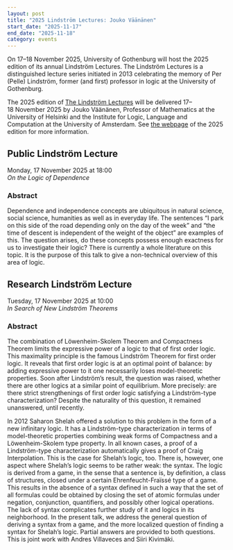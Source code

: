 ```yaml
---
layout: post
title: "2025 Lindström Lectures: Jouko Väänänen"
start_date: "2025-11-17"
end_date: "2025-11-18"
category: events
---
```

On 17–18 November 2025, University of Gothenburg will host the 2025 edition of
its annual Lindström Lectures. The Lindström Lectures is a distinguished lecture
series initiated in 2013 celebrating the memory of Per (Pelle) Lindström, former
(and first) professor in logic at the University of Gothenburg.

The 2025 edition of
[The Lindström Lectures](https://logic-gu.se/lindstrom-lectures/)
will be delivered 17–18 November 2025 by Jouko Väänänen, Professor of
Mathematics at the University of Helsinki and the Institute for Logic, Language
and Computation at the University of Amsterdam. See
[the webpage](https://logic-gu.se/lindstrom-lectures/the-lindstrom-lectures-2025/)
of the 2025 edition for more information.

## Public Lindström Lecture
Monday, 17 November 2025 at 18:00  
*On the Logic of Dependence*

### Abstract
Dependence and independence concepts are ubiquitous in natural science, social
science, humanities as well as in everyday life. The sentences “I park on this
side of the road depending only on the day of the week” and “the time of descent
is independent of the weight of the object” are examples of this. The question
arises, do these concepts possess enough exactness for us to investigate their
logic? There is currently a whole literature on this topic. It is the purpose of
this talk to give a non-technical overview of this area of logic.



## Research Lindström Lecture
Tuesday, 17 November 2025 at 10:00  
*In Search of New Lindström Theorems*  

### Abstract

The combination of Löwenheim-Skolem Theorem and Compactness Theorem limits the
expressive power of a logic to that of first order logic. This maximality
principle is the famous Lindström Theorem for first order logic. It reveals that
first order logic is at an optimal point of balance: by adding expressive power
to it one necessarily loses model-theoretic properties. Soon after Lindström’s
result, the question was raised, whether there are other logics at a similar
point of equilibrium. More precisely: are there strict strengthenings of first
order logic satisfying a Lindström-type characterization? Despite the naturality
of this question, it remained unanswered, until recently.

In 2012 Saharon Shelah offered a solution to this problem in the form of a new
infinitary logic. It has a Lindström-type characterization in terms of
model-theoretic properties combining weak forms of Compactness and a
Löwenheim-Skolem type property. In all known cases, a proof of a Lindström-type
characterization automatically gives a proof of Craig Interpolation. This is the
case for Shelah’s logic, too. There is, however, one aspect where Shelah’s logic
seems to be rather weak: the syntax. The logic is derived from a game, in the
sense that a sentence is, by definition, a class of structures, closed under a
certain Ehrenfeucht-Fraïssé type of a game. This results in the absence of a
syntax defined in such a way that the set of all formulas could be obtained by
closing the set of atomic formulas under negation, conjunction, quantifiers, and
possibly other logical operations. The lack of syntax complicates further study
of it and logics in its neighborhood. In the present talk, we address the
general question of deriving a syntax from a game, and the more localized
question of finding a syntax for Shelah’s logic. Partial answers are provided to
both questions. This is joint work with Andres Villaveces and Siiri Kivimäki.

